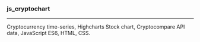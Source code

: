 ### js_cryptochart

---

Cryptocurrency time-series, Highcharts Stock chart, Cryptocompare API data, JavaScript ES6, HTML, CSS.
